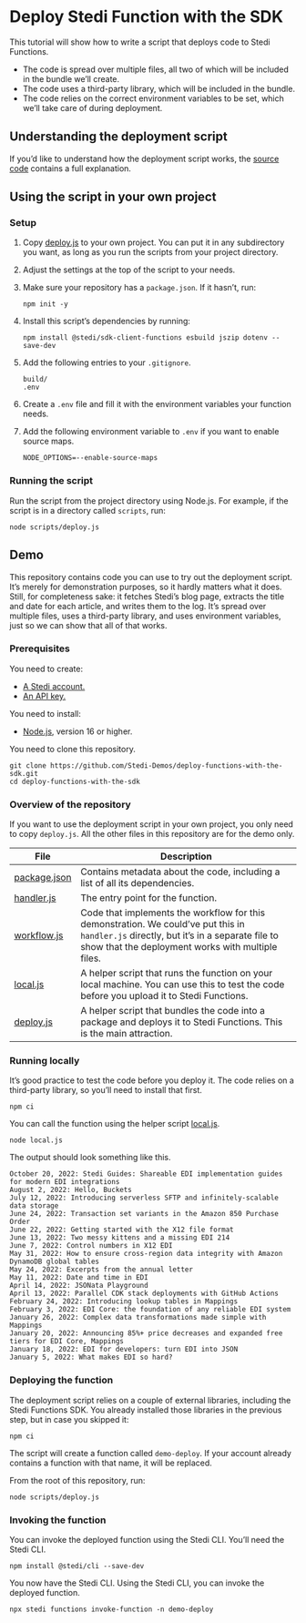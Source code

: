 # Deploy Stedi Function with the SDK

This tutorial will show how to write a script that deploys code to Stedi Functions.

- The code is spread over multiple files, all two of which will be included in the bundle we’ll create.
- The code uses a third-party library, which will be included in the bundle.
- The code relies on the correct environment variables to be set, which we’ll take care of during deployment.

## Understanding the deployment script

If you’d like to understand how the deployment script works, the [source code](scripts/deploy.js) contains a full explanation.

## Using the script in your own project

### Setup

1. Copy [deploy.js](deploy.js) to your own project. You can put it in any subdirectory you want, as long as you run the scripts from your project directory.

2. Adjust the settings at the top of the script to your needs.

3. Make sure your repository has a `package.json`. If it hasn’t, run:
   
   ```console
   npm init -y
   ```

4. Install this script’s dependencies by running:
 
   ```console
   npm install @stedi/sdk-client-functions esbuild jszip dotenv --save-dev
   ```

5. Add the following entries to your `.gitignore`.

   ```
   build/
   .env
   ```

6. Create a `.env` file and fill it with the environment variables your function needs.

7. Add the following environment variable to `.env` if you want to enable source maps.

   ```
   NODE_OPTIONS=--enable-source-maps
   ```

### Running the script

Run the script from the project directory using Node.js. For example, if the script is in a
directory called `scripts`, run:

```console
node scripts/deploy.js
```

## Demo

This repository contains code you can use to try out the deployment script. It’s merely for demonstration purposes, so it hardly matters what it does. Still, for completeness sake: it fetches Stedi’s blog page, extracts the title and date for each article, and writes them to the log. It’s spread over multiple files, uses a third-party library, and uses environment variables, just so we can show that all of that works.

### Prerequisites

You need to create:

- [A Stedi account.](https://www.stedi.com/terminal/sign-up)
- [An API key.](https://www.stedi.com/app/settings/api-keys)

You need to install:

- [Node.js](https://nodejs.org/), version 16 or higher.

You need to clone this repository.

```console
git clone https://github.com/Stedi-Demos/deploy-functions-with-the-sdk.git
cd deploy-functions-with-the-sdk
```

### Overview of the repository

If you want to use the deployment script in your own project, you only need to copy `deploy.js`. All the other files in this repository are for the demo only.

File                           | Description
-------------------------------|------------
[package.json](package.json)   | Contains metadata about the code, including a list of all its dependencies. 
[handler.js](src/handler.js)   | The entry point for the function.
[workflow.js](src/workflow.js) | Code that implements the workflow for this demonstration. We could’ve put this in `handler.js` directly, but it’s in a separate file to show that the deployment works with multiple files.
[local.js](scripts/local.js)   | A helper script that runs the function on your local machine. You can use this to test the code before you upload it to Stedi Functions.
[deploy.js](scripts/deploy.js) | A helper script that bundles the code into a package and deploys it to Stedi Functions. This is the main attraction.

### Running locally

It’s good practice to test the code before you deploy it. The code relies on a third-party library, so you’ll need to install that first.

```console
npm ci
```

You can call the function using the helper script [local.js](scripts/local.js).

```console
node local.js
```

The output should look something like this.

```
October 20, 2022: Stedi Guides: Shareable EDI implementation guides for modern EDI integrations
August 2, 2022: Hello, Buckets
July 12, 2022: Introducing serverless SFTP and infinitely-scalable data storage
June 24, 2022: Transaction set variants in the Amazon 850 Purchase Order
June 22, 2022: Getting started with the X12 file format
June 13, 2022: Two messy kittens and a missing EDI 214
June 7, 2022: Control numbers in X12 EDI
May 31, 2022: How to ensure cross-region data integrity with Amazon DynamoDB global tables
May 24, 2022: Excerpts from the annual letter
May 11, 2022: Date and time in EDI
April 14, 2022: JSONata Playground
April 13, 2022: Parallel CDK stack deployments with GitHub Actions
February 24, 2022: Introducing lookup tables in Mappings
February 3, 2022: EDI Core: the foundation of any reliable EDI system
January 26, 2022: Complex data transformations made simple with Mappings
January 20, 2022: Announcing 85%+ price decreases and expanded free tiers for EDI Core, Mappings
January 18, 2022: EDI for developers: turn EDI into JSON
January 5, 2022: What makes EDI so hard?
```

### Deploying the function

The deployment script relies on a couple of external libraries, including the Stedi Functions SDK. You already installed those libraries in the previous step, but in case you skipped it:

```console
npm ci
```

The script will create a function called `demo-deploy`. If your account already contains a function with that name, it will be replaced.

From the root of this repository, run:

```console
node scripts/deploy.js
```

### Invoking the function

You can invoke the deployed function using the Stedi CLI. You’ll need the Stedi CLI.

```console
npm install @stedi/cli --save-dev
```

You now have the Stedi CLI. Using the Stedi CLI, you can invoke the deployed function.

```console
npx stedi functions invoke-function -n demo-deploy
```